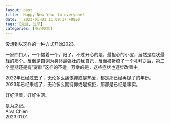 ```yaml
---
layout: post
title:  Happy New Year to everyone!
date:   2023-01-01 11:09:17 +0800
tags: [元旦, 过节]
categories: [随心随笔]
---
```


没想到以这样的一种方式开始2023.

一家四口人，一个接着一个，阳了。不过开心的是，最担心的小宝，居然是症状最轻的那个。反倒是自诩为身体最强壮的我自己，反而被折腾了一个礼拜之后，第二个星期还是有“雾脑”这样的不适。万幸的是，这些症状也逐步改善中。


2022年已经过去了，无论多么痛恨抑或是热爱，都是那已经再见了的年份。   
2023年已经来临了，无论多么期待抑或是抗拒，那都是已经是事实。    


好好活着，好好生活。


是为之记。    
Alva Chien     
2023.01.01   
